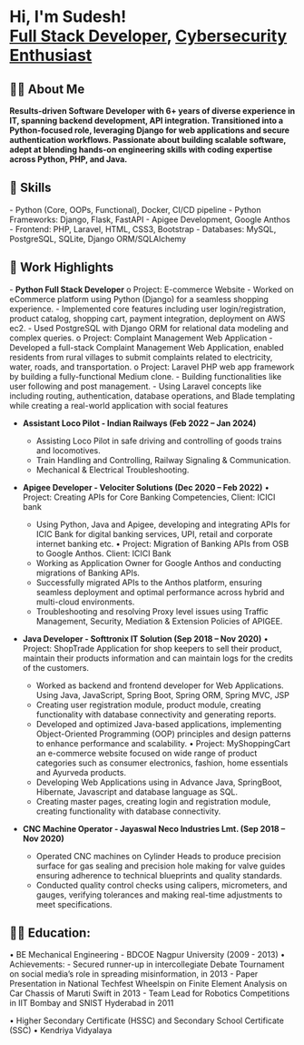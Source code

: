 <h1>Hi, I'm Sudesh! <br/><a href="https://github.com/sudeshmirashe22/Profile">Full Stack Developer</a>, <a href="https://www.linkedin.com/in/sudesh-mirashe">Cybersecurity Enthusiast</a>

<h2>👨‍💻 About Me</h2>
<b> Results-driven Software Developer with 6+ years of diverse experience in IT, spanning backend development, API integration. Transitioned into a Python-focused role, leveraging Django for web applications and secure authentication workflows. Passionate about building scalable software, adept at blending hands-on engineering skills with coding expertise across Python, PHP, and Java. </b>

<h2>🤖 Skills</h2>
  - Python (Core, OOPs, Functional), Docker, CI/CD pipeline
  -	Python Frameworks: Django, Flask, FastAPI
  -	Apigee Development, Google Anthos
  -	Frontend: PHP, Laravel, HTML, CSS3, Bootstrap
  -	Databases: MySQL, PostgreSQL, SQLite, Django ORM/SQLAlchemy
  
<h2>💼 Work Highlights</h2>
- <b> Python Full Stack Developer</b>
  o Project: E-commerce Website
    -	Worked on eCommerce platform using Python (Django) for a seamless shopping experience.
    -	Implemented core features including user login/registration, product catalog, shopping cart, payment integration, deployment on AWS ec2.
    -	Used PostgreSQL with Django ORM for relational data modeling and complex queries.
  o	Project: Complaint Management Web Application
    -	Developed a full-stack Complaint Management Web Application, enabled residents from rural villages to submit complaints related to electricity, water, roads, and transportation.
  o	Project: Laravel PHP web app framework by building a fully-functional Medium clone.
    -	Building functionalities like user following and post management. 
    - Using Laravel concepts like including routing, authentication, database operations, and Blade templating while creating a real-world application with social features

- <b> Assistant Loco Pilot - Indian Railways (Feb 2022 – Jan 2024) </b>
    -	Assisting Loco Pilot in safe driving and controlling of goods trains and locomotives.
    -	Train Handling and Controlling, Railway Signaling & Communication.
    -	Mechanical & Electrical Troubleshooting.
    
- <b> Apigee Developer - Velociter Solutions (Dec 2020 – Feb 2022)</b>
  •	Project: Creating APIs for Core Banking Competencies, Client: ICICI bank
    -	Using Python, Java and Apigee, developing and integrating APIs for ICIC Bank for digital banking services, UPI, retail and corporate internet banking etc.
  •	Project: Migration of Banking APIs from OSB to Google Anthos. Client: ICICI Bank
    -	Working as Application Owner for Google Anthos and conducting migrations of Banking APIs.
    -	Successfully migrated APIs to the Anthos platform, ensuring seamless deployment and optimal performance across hybrid and multi-cloud environments.
    -	Troubleshooting and resolving Proxy level issues using Traffic Management, Security, Mediation & Extension Policies of APIGEE.

- <b> Java Developer - Softtronix IT Solution (Sep 2018 – Nov 2020)</b>
  •	Project: ShopTrade Application for shop keepers to sell their product, maintain their products information and can maintain logs for the credits of the customers.
    -	Worked as backend and frontend developer for Web Applications. Using Java, JavaScript, Spring Boot, Spring ORM, Spring MVC, JSP
    -	Creating user registration module, product module, creating functionality with database connectivity and generating reports.
    -	Developed and optimized Java-based applications, implementing Object-Oriented Programming (OOP) principles and design patterns to enhance performance and scalability.
  •	Project: MyShoppingCart an e-commerce website focused on wide range of product categories such as consumer electronics, fashion, home essentials and Ayurveda products.
    -	Developing Web Applications using in Advance Java, SpringBoot, Hibernate, Javascript and database language as SQL.
    -	Creating master pages, creating login and registration module, creating functionality with database connectivity. 

- <b> CNC Machine Operator - Jayaswal Neco Industries Lmt. (Sep 2018 – Nov 2020)</b>
  -	Operated CNC machines on Cylinder Heads to produce precision surface for gas sealing and precision hole making for valve guides ensuring adherence to technical blueprints and quality standards.
  -	Conducted quality control checks using calipers, micrometers, and gauges, verifying tolerances and making real-time adjustments to meet specifications.

<h2>👨‍💻 Education:</h2>
  •	BE Mechanical Engineering - BDCOE Nagpur University (2009 - 2013)
    •	Achievements: 
    -	Secured runner-up in intercollegiate Debate Tournament on social media’s role in spreading misinformation, in 2013
    -	Paper Presentation in National Techfest Wheelspin on Finite Element Analysis on Car Chassis of Maruti Swift in 2013 
    -	Team Lead for Robotics Competitions in IIT Bombay and SNIST Hyderabad in 2011

•	Higher Secondary Certificate (HSSC) and Secondary School Certificate (SSC)
  •	Kendriya Vidyalaya 
